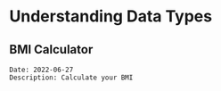 # Understanding Data Types

## BMI Calculator
    Date: 2022-06-27
    Description: Calculate your BMI

